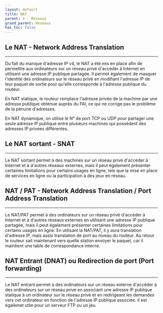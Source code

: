 ```yaml
---
layout: default
title: NAT
parent: 3 - Réseaux
grand_parent: Réseaux
has_toc: false
---
```


## Le NAT - Network Address Translation

---

Du fait du manque d'adresse IP v4, le NAT a été mis en place afin de permettre aux ordinateurs sur un réseau privé d'accéder à Internet en utilisant une adresse IP publique partagée. Il permet également de masquer l'identité des ordinateurs sur le réseau privé en modifiant l'adresse IP de leur paquet de sortie pour qu'elle corresponde à l'adresse publique du routeur.

En NAT statique, le routeur remplace l'adresse privée de la machine par une adresse publique obtenue auprès du FAI, ce qui ne corrige pas le problème de la pénurie d'adresses.

En NAT dynamique, on utilise le N° de port TCP ou UDP pour partager une seule adresse IP publique entre plusieurs machines qui possèdent des adresses IP privées différentes.

## Le NAT sortant - SNAT

---

Le NAT sortant permet à des machines sur un réseau privé d'accéder à Internet et à d'autres réseaux externes, mais il peut également présenter certaines limitations pour certains usages en ligne, tels que la mise en place de services en ligne ou la participation à des jeux en réseau.

## NAT / PAT - Network Address Translation / Port Address Translation

---

Le NAT/PAT permet à des ordinateurs sur un réseau privé d'accéder à Internet et à d'autres réseaux externes en utilisant une adresse IP publique partagée, mais il peut également présenter certaines limitations pour certains usages en ligne. En utilisant la NAT/PAT, il y aura translation d'adresse IP, mais aussi translation de port au niveau du routeur. Au retour le routeur sait maintenant vers quelle station envoyer le paquet, car il maintient une table de correspondance interne.

## NAT Entrant (DNAT) ou Redirection de port (Port forwarding)

---

Le NAT entrant permet à des ordinateurs sur un réseau externe d'accéder à des ordinateurs sur un réseau privé en associant une adresse IP publique statique à un ordinateur sur le réseau privé et en redirigeant les demandes vers cet ordinateur en fonction de l'adresse IP publique associée. Il est égalemet utile pour un serveur FTP ou un jeu.
